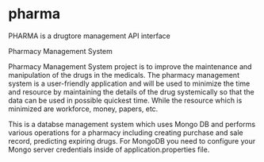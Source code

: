 # pharma 
PHARMA  is a drugtore management API interface

Pharmacy Management System

Pharmacy Management System project is to improve the maintenance and manipulation of the drugs in the medicals. The pharmacy management system is a user-friendly application and will be used to minimize the time and resource by maintaining the details of the drug systemically so that the data can be used in possible quickest time. While the resource which is minimized are workforce, money, papers, etc.


This is a databse management system which uses Mongo DB and performs various operations for a pharmacy including creating purchase and sale record, predicting expiring drugs. 
For MongoDB you need to configure your Mongo server credentials inside of application.properties file.
